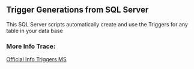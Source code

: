 ## Trigger Generations from SQL Server

This SQL Server scripts automatically create and use the Triggers for any table in your data base

### More Info Trace:

[Official Info Triggers MS](https://learn.microsoft.com/en-us/power-automate/triggers-introduction?tabs=classic-designer)

